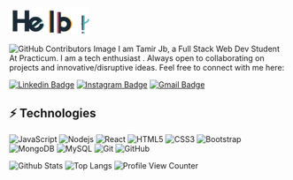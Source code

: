 <img alt="Coder GIF"  height= 50 src = "https://github.com/tamerjb/tamerjb/blob/main/Hello.gif" /> </div>


![GitHub Contributors Image](https://contrib.rocks/image?repo=tamerjb/tamerjb)
I am Tamir Jb, a Full Stack Web Dev Student At Practicum. I am a tech enthusiast . Always open to collaborating on projects and innovative/disruptive ideas. Feel free to connect with me here:

[![Linkedin Badge](https://img.shields.io/badge/-TamerJB-blue?style=flat-square&logo=Linkedin&logoColor=white&link=https://www.linkedin.com/in/tamerjb/)](https://www.linkedin.com/in/tamerjb/)
[![Instagram Badge](https://img.shields.io/badge/-TamerJB-purple?style=flat-square&logo=instagram&logoColor=white&link=https://instagram.com/tamerjb/)](https://instagram.com/tamerjb)
[![Gmail Badge](https://img.shields.io/badge/-TamerJB.98@gmail.com-c14438?style=flat-square&logo=Gmail&logoColor=white&link=mailto:tamerjb.98@gmail.com)](mailto:tamerjb.98@gmail.com)

## ⚡ Technologies

![JavaScript](https://img.shields.io/badge/-JavaScript-black?style=flat-square&logo=javascript)
![Nodejs](https://img.shields.io/badge/-Nodejs-black?style=flat-square&logo=Node.js)
![React](https://img.shields.io/badge/-React-black?style=flat-square&logo=react)
![HTML5](https://img.shields.io/badge/-HTML5-E34F26?style=flat-square&logo=html5&logoColor=white)
![CSS3](https://img.shields.io/badge/-CSS3-1572B6?style=flat-square&logo=css3)
![Bootstrap](https://img.shields.io/badge/-Bootstrap-563D7C?style=flat-square&logo=bootstrap)
![MongoDB](https://img.shields.io/badge/-MongoDB-black?style=flat-square&logo=mongodb)
![MySQL](https://img.shields.io/badge/-MySQL-black?style=flat-square&logo=mysql)
![Git](https://img.shields.io/badge/-Git-black?style=flat-square&logo=git)
![GitHub](https://img.shields.io/badge/-GitHub-181717?style=flat-square&logo=github)

![Github Stats](https://github-readme-stats.vercel.app/api?username=tamerjb&count_private=true&show_icons=true&include_all_commits=true)
![Top Langs](https://github-readme-stats.vercel.app/api/top-langs/?username=tamerjb&hide=TeX&layout=compact)
![Profile View Counter](https://komarev.com/ghpvc/?username=tamerjb)


